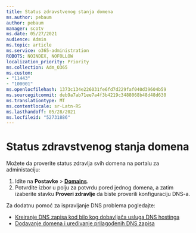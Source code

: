```yaml
---
title: Status zdravstvenog stanja domena
ms.author: pebaum
author: pebaum
manager: scotv
ms.date: 05/27/2021
audience: Admin
ms.topic: article
ms.service: o365-administration
ROBOTS: NOINDEX, NOFOLLOW
localization_priority: Priority
ms.collection: Adm_O365
ms.custom:
- "11443"
- "100001"
ms.openlocfilehash: 1373c134e226031fe6fd7d229faf040d39604b59
ms.sourcegitcommit: deb9a7ab71ee7a4f3b4219c3488068b48d48d630
ms.translationtype: MT
ms.contentlocale: sr-Latn-RS
ms.lasthandoff: 05/28/2021
ms.locfileid: "52731886"
---
```

# <a name="domain-health-status"></a>Status zdravstvenog stanja domena

Možete da proverite status zdravlja svih domena na portalu za administaciju:

1. Idite na **Postavke**  >  [**Domains**](https://portal.microsoft.com/Adminportal/Home?ref=/Domains).
1. Potvrdite izbor u polju za potvrdu pored jednog domena, a zatim izaberite stavku **Proveri zdravlje** da biste proverili konfiguraciju DNS-a.

Za dodatnu pomoć za ispravljanje DNS problema pogledajte:

- [Kreiranje DNS zapisa kod bilo kog dobavljača usluga DNS hostinga](/microsoft-365/admin/get-help-with-domains/create-dns-records-at-any-dns-hosting-provider)
- [Dodavanje domena i uređivanje prilagođenih DNS zapisa](/microsoft-365/admin/setup/add-domain)